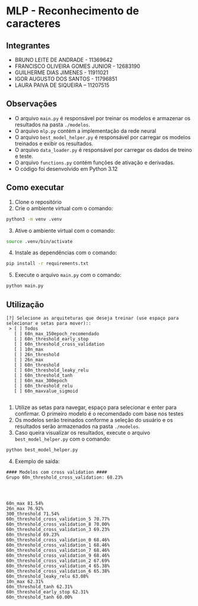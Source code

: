 # MLP - Reconhecimento de caracteres

## Integrantes
* BRUNO LEITE DE ANDRADE - 11369642
* FRANCISCO OLIVEIRA GOMES JUNIOR - 12683190
* GUILHERME DIAS JIMENES - 11911021
* IGOR AUGUSTO DOS SANTOS - 11796851
* LAURA PAIVA DE SIQUEIRA – 11207515​

## Observações
* O arquivo `main.py` é responsável por treinar os modelos e armazenar os resultados na pasta `./modelos`.
* O arquivo `mlp.py` contém a implementação da rede neural
* O arquivo `best_model_helper.py` é responsável por carregar os modelos treinados e exibir os resultados.
* O arquivo `data_loader.py` é responsável por carregar os dados de treino e teste.
* O arquivo `functions.py` contém funções de ativação e derivadas.
* O código foi desenvolvido em Python 3.12

## Como executar
1. Clone o repositório
2. Crie o ambiente virtual com o comando:
```bash
python3 -m venv .venv
```
3. Ative o ambiente virtual com o comando:
```bash
source .venv/bin/activate
```
4. Instale as dependências com o comando:
```bash
pip install -r requirements.txt
```
5. Execute o arquivo `main.py` com o comando:
```bash
python main.py
```

## Utilização
```
[?] Selecione as arquiteturas que deseja treinar (use espaço para selecionar e setas para mover)::
 > [ ] Todos
   [ ] 60n_max_150epoch_recomendado
   [ ] 60n_threshold_early_stop
   [ ] 60n_threshold_cross_validation
   [ ] 10n_max
   [ ] 26n_threshold
   [ ] 26n_max
   [ ] 60n_threshold
   [ ] 60n_threshold_leaky_relu
   [ ] 60n_threshold_tanh
   [ ] 60n_max_300epoch
   [ ] 60n_threshold_relu
   [ ] 60n_maxvalue_sigmoid


```
1. Utilize as setas para navegar, espaço para selecionar e enter para confirmar. O primeiro modelo é o recomendado com base nos testes
2. Os modelos serão treinados conforme a seleção do usuário e os resultados serão armazenados na pasta `./modelos`.
3. Caso queira visualizar os resultados, execute o arquivo `best_model_helper.py` com o comando:
```bash
python best_model_helper.py
```

4. Exemplo de saida:
```
#### Modelos com cross validation ####
Grupo 60n_threshold_cross_validation: 68.23%




60n_max 81.54%
26n_max 76.92%
300_threshold 71.54%
60n_threshold_cross_validation_5 70.77%
60n_threshold_cross_validation_8 70.00%
60n_threshold_cross_validation_3 69.23%
60n_threshold 69.23%
60n_threshold_cross_validation_0 68.46%
60n_threshold_cross_validation_1 68.46%
60n_threshold_cross_validation_7 68.46%
60n_threshold_cross_validation_9 68.46%
60n_threshold_cross_validation_2 67.69%
60n_threshold_cross_validation_4 65.38%
60n_threshold_cross_validation_6 65.38%
60n_threshold_leaky_relu 63.08%
10n_max 62.31%
60n_threshold_tanh 62.31%
60n_threshold_early_stop 62.31%
60n_threshold_tanh 60.00%
```
